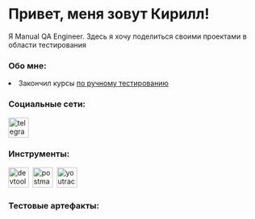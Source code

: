 # Привет, меня зовут Кирилл!
<p> Я Manual QA Engineer. Здесь я хочу поделиться своими проектами в области тестирования </p>


### Обо мне:
<div>
<li> Закончил курсы <a href="https://stepik.org/cert/2759693">по ручному тестированию </a> </li>
 </div>


### Социальные сети:
  <div id="badges">
       </a>
    <a href="https://t.me/Kirill19866" target="_blank">
      <img src="https://cdn-icons-png.flaticon.com/512/2111/2111646.png" width="40" height="40" alt="telegram" />
    </a>
  </div>


### Инструменты:
<div>
  <img src="https://d33wubrfki0l68.cloudfront.net/38b5c953a4667366685d55db55d057c86db1fc54/a0fdc/static/acae6b24d940347661ca901ea07f47c1/chrome-dev-logo-icon.png" title="devtools" alt="devtools" width="40" height="40"/>&nbsp
 <img src="https://www.svgrepo.com/show/354202/postman-icon.svg" title="postman" alt="postman" width="40" height="40"/>&nbsp
 <img src="https://upload.wikimedia.org/wikipedia/commons/thumb/8/8d/YouTrack_Icon.svg/1024px-YouTrack_Icon.svg.png?20200803082248" title="youtrack" alt="youtrack" width="40" height="40"/>
  </div>


 ### Тестовые артефакты: